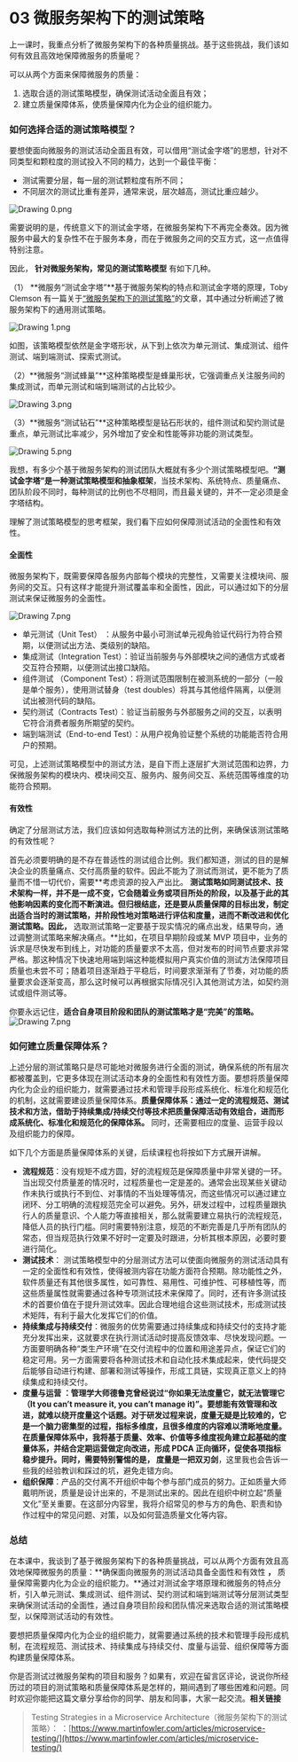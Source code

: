 # 03 微服务架构下的测试策略

上一课时，我重点分析了微服务架构下的各种质量挑战。基于这些挑战，我们该如何有效且高效地保障微服务的质量呢？

可以从两个方面来保障微服务的质量：

1. 选取合适的测试策略模型，确保测试活动全面且有效；
1. 建立质量保障体系，使质量保障内化为企业的组织能力。

### 如何选择合适的测试策略模型？

要想使面向微服务的测试活动全面且有效，可以借用“测试金字塔”的思想，针对不同类型和颗粒度的测试投入不同的精力，达到一个最佳平衡：

- 测试需要分层，每一层的测试颗粒度有所不同；
- 不同层次的测试比重有差异，通常来说，层次越高，测试比重应越少。

![Drawing 0.png](assets/CgqCHl8ZQp2AA2yKAADyJvMVUks187.png)

需要说明的是，传统意义下的测试金字塔，在微服务架构下不再完全奏效。因为微服务中最大的复杂性不在于服务本身，而在于微服务之间的交互方式，这一点值得特别注意。

因此， **针对微服务架构，常见的测试策略模型** 有如下几种。

（1） **微服务“测试金字塔”**基于微服务架构的特点和测试金字塔的原理，Toby Clemson 有一篇关于[“微服务架构下的测试策略”](https://www.martinfowler.com/articles/microservice-testing/)的文章，其中通过分析阐述了微服务架构下的通用测试策略。

![Drawing 1.png](assets/Ciqc1F8ZQrSACTc9AAB65lA45vc729.png)

如图，该策略模型依然是金字塔形状，从下到上依次为单元测试、集成测试、组件测试、端到端测试、探索式测试。

（2）**微服务“测试蜂巢”**这种策略模型是蜂巢形状，它强调重点关注服务间的集成测试，而单元测试和端到端测试的占比较少。

![Drawing 3.png](assets/CgqCHl8ZQsGAZti7AABGRbBNFY8164.png)

（3）**微服务“测试钻石”**这种策略模型是钻石形状的，组件测试和契约测试是重点，单元测试比率减少，另外增加了安全和性能等非功能的测试类型。

![Drawing 5.png](assets/CgqCHl8ZQs-AByNAAACgJaZwyyU241.png)

我想，有多少个基于微服务架构的测试团队大概就有多少个测试策略模型吧。**“测试金字塔”是一种测试策略模型和抽象框架**，当技术架构、系统特点、质量痛点、团队阶段不同时，每种测试的比例也不尽相同，而且最关键的，并不一定必须是金字塔结构。

理解了测试策略模型的思考框架，我们看下应如何保障测试活动的全面性和有效性。

#### 全面性

微服务架构下，既需要保障各服务内部每个模块的完整性，又需要关注模块间、服务间的交互。只有这样才能提升测试覆盖率和全面性，因此，可以通过如下的分层测试来保证微服务的全面性。

![Drawing 7.png](assets/CgqCHl8ZSrqAVjqcAAVCHyjoRMg887.png)

- 单元测试（Unit Test） ：从服务中最小可测试单元视角验证代码行为符合预期，以便测试出方法、类级别的缺陷。
- 集成测试（Integration Test）：验证当前服务与外部模块之间的通信方式或者交互符合预期，以便测试出接口缺陷。
- 组件测试 （Component Test）：将测试范围限制在被测系统的一部分（一般是单个服务），使用测试替身（test doubles）将其与其他组件隔离，以便测试出被测代码的缺陷。
- 契约测试（Contracts Test）：验证当前服务与外部服务之间的交互，以表明它符合消费者服务所期望的契约。
- 端到端测试（End-to-end Test）：从用户视角验证整个系统的功能能否符合用户的预期。

可见，上述测试策略模型中的测试方法，是自下而上逐层扩大测试范围和边界，力保微服务架构的模块内、模块间交互、服务内、服务间交互、系统范围等维度的功能符合预期。

#### 有效性

确定了分层测试方法，我们应该如何选取每种测试方法的比例，来确保该测试策略的有效性呢？

首先必须要明确的是不存在普适性的测试组合比例。我们都知道，测试的目的是解决企业的质量痛点、交付高质量的软件。因此不能为了测试而测试，更不能为了质量而不惜一切代价，需要**考虑资源的投入产出比。 **测试策略如同测试技术、技术架构一样，并不是一成不变，它会随着业务或项目所处的阶段，以及基于此的其他影响因素的变化而不断演进。但归根结底，还是要从质量保障的目标出发，制定出适合当时的测试策略，并阶段性地对策略进行评估和度量，进而不断改进和优化测试策略。因此，** 选取测试策略一定要基于现实情况的痛点出发，结果导向，通过调整测试策略来解决痛点。**比如，在项目早期阶段或某 MVP 项目中，业务的诉求是尽快发布到线上，对功能的质量要求不太高，但对发布的时间节点要求非常严格。那这种情况下快速地用端到端这种能模拟用户真实价值的测试方法保障项目质量也未尝不可；随着项目逐渐趋于平稳后，时间要求渐渐有了节奏，对功能的质量要求会逐渐变高，那么这时候可以再根据实际情况引入其他测试方法，如契约测试或组件测试等。

你要永远记住，**适合自身项目阶段和团队的测试策略才是“完美”的策略。**![Drawing 7.png](assets/CgqCHl8ZSvOAK06pAAVCHyjoRMg396.png)

### 如何建立质量保障体系？

上述分层的测试策略只是尽可能地对微服务进行全面的测试，确保系统的所有层次都被覆盖到，它更多体现在测试活动本身的全面性和有效性方面。要想将质量保障内化为企业的组织能力，就需要通过技术和管理手段形成系统化、标准化和规范化的机制，这就需要建设质量保障体系。**质量保障体系：通过一定的流程规范、测试技术和方法，借助于持续集成/持续交付等技术把质量保障活动有效组合，进而形成系统化、标准化和规范化的保障体系。** 同时，还需要相应的度量、运营手段以及组织能力的保障。

如下几个方面是质量保障体系的关键，后续课程也将按如下方式展开讲解。

- **流程规范**：没有规矩不成方圆，好的流程规范是保障质量中非常关键的一环。当出现交付质量差的情况时，过程质量也一定是差的。通常会出现某些关键动作未执行或执行不到位、对事情的不当处理等情况，而这些情况可以通过建立闭环、分工明确的流程规范完全可以避免。另外，研发过程中，过程质量跟执行人的质量意识、个人能力等直接相关，那么就需要建立易执行的流程规范，降低人员的执行门槛。同时需要特别注意，规范的不断完善是几乎所有团队的常态，但当规范执行效果不好时一定要及时跟进，分析其根本原因，必要时要进行简化。
- **测试技术**： 测试策略模型中的分层测试方法可以使面向微服务的测试活动具有一定的全面性和有效性，使得被测内容在功能方面符合预期。除功能性之外，软件质量还有其他很多属性，如可靠性、易用性、可维护性、可移植性等，而这些质量属性就需要通过各种专项测试技术来保障了。同时，还有许多测试技术的首要价值在于提升测试效率。因此合理地组合这些测试技术，形成测试技术矩阵，有利于最大化发挥它们的价值。
- **持续集成与持续交付**：微服务的优势需要通过持续集成和持续交付的支持才能充分发挥出来，这就要求在执行测试活动时提高反馈效率、尽快发现问题。一方面要明确各种“类生产环境”在交付流程中的位置和用途差异点，保证它们的稳定可用。另一方面需要将各种测试技术和自动化技术集成起来，使代码提交后能够自动进行构建、部署和测试等操作，形成工具链，实现真正意义上的持续集成和持续交付。
- **度量与运营 **：管理学大师德鲁克曾经说过“你如果无法度量它，就无法管理它（It you can’t measure it, you can’t manage it)”。要想能有效管理和改进，就难以绕开度量这个话题。对于研发过程来说，度量无疑是比较难的，它是一个脑力密集型的过程，指标多维度，且很多维度的内容难以清晰地度量。在质量保障体系中，我将基于质量、效率、价值等多维度视角建立起基础的度量体系，并结合定期运营做定向改进，形成 PDCA 正向循环，促使各项指标稳步提升。同时，需要特别警惕的是，** 度量是一把双刃剑**，这里我也会告诉一些我的经验教训和踩过的坑，避免走错方向。
- **组织保障**：产品的交付离不开组织中每个参与部门成员的努力。正如质量大师戴明所说，质量是设计出来的，不是测试出来的。因此在组织中树立起“质量文化”至关重要。在这部分内容里，我将介绍常见的参与方的角色、职责和协作过程中的常见问题、对策，以及如何营造质量文化等内容。

### 总结

在本课中，我谈到了基于微服务架构下的各种质量挑战，可以从两个方面有效且高效地保障微服务的质量：**确保面向微服务的测试活动具备全面性和有效性 **，** 质量保障需要内化为企业的组织能力。**通过对测试金字塔原理和微服务的特点分析，引入单元测试、集成测试、组件测试、契约测试和端到端测试等分层测试类型来确保测试活动的全面性，通过自身项目阶段和团队情况来选取合适的测试策略模型，以保障测试活动的有效性。

要想把质量保障内化为企业的组织能力，就需要通过系统的技术和管理手段形成机制，在流程规范、测试技术、持续集成与持续交付、度量与运营、组织保障等方面构建质量保障体系。

你是否测试过微服务架构的项目和服务？如果有，欢迎在留言区评论，说说你所经历过的项目的测试策略和质量保障体系是怎样的，期间遇到了哪些困难和问题。同时欢迎你能把这篇文章分享给你的同学、朋友和同事，大家一起交流。**相关链接**

> Testing Strategies in a Microservice Architecture（微服务架构下的测试策略）： ：[https://www.martinfowler.com/articles/microservice-testing/](https://www.martinfowler.com/articles/microservice-testing/)
